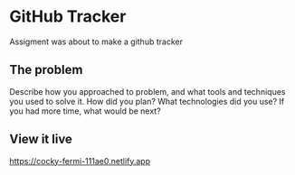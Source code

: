# GitHub Tracker

Assigment was about to make a github tracker

## The problem

Describe how you approached to problem, and what tools and techniques you used to solve it. How did you plan? What technologies did you use? If you had more time, what would be next?

## View it live
https://cocky-fermi-111ae0.netlify.app
